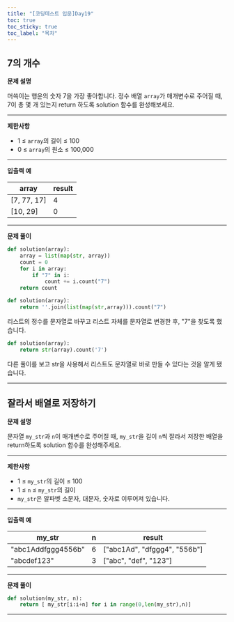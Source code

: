 ```yaml
---
title: "[코딩테스트 입문]Day19"
toc: true
toc_sticky: true
toc_label: "목차"
---
```


## 7의 개수

**문제 설명**

머쓱이는 행운의 숫자 7을 가장 좋아합니다. 정수 배열 `array`가 매개변수로 주어질 때, 7이 총 몇 개 있는지 return 하도록 solution 함수를 완성해보세요.

------

**제한사항**

- 1 ≤ `array`의 길이 ≤ 100
- 0 ≤ `array`의 원소 ≤ 100,000

------

**입출력 예**

| array       | result |
| ----------- | ------ |
| [7, 77, 17] | 4      |
| [10, 29]    | 0      |

---

**문제 풀이**

```python
def solution(array):
    array = list(map(str, array))
    count = 0
    for i in array:
        if "7" in i:
            count += i.count("7")
    return count
```

```python
def solution(array):
    return ''.join(list(map(str,array))).count("7")
```

리스트의 정수를 문자열로 바꾸고 리스트 자체를 문자열로 변경한 후, "7"을 찾도록 했습니다.

```python
def solution(array):
    return str(array).count('7')
```

다른 풀이를 보고 str을 사용해서 리스트도 문자열로 바로 만들 수 있다는 것을 알게 됐습니다.

---

## 잘라서 배열로 저장하기

**문제 설명**

문자열 `my_str`과 `n`이 매개변수로 주어질 때, `my_str`을 길이 `n`씩 잘라서 저장한 배열을 return하도록 solution 함수를 완성해주세요.

------

**제한사항**

- 1 ≤ `my_str`의 길이 ≤ 100
- 1 ≤ `n` ≤ `my_str`의 길이
- `my_str`은 알파벳 소문자, 대문자, 숫자로 이루어져 있습니다.

------

**입출력 예**

| my_str             | n    | result                       |
| ------------------ | ---- | ---------------------------- |
| "abc1Addfggg4556b" | 6    | ["abc1Ad", "dfggg4", "556b"] |
| "abcdef123"        | 3    | ["abc", "def", "123"]        |

---

**문제 풀이**

```python
def solution(my_str, n):
    return [ my_str[i:i+n] for i in range(0,len(my_str),n)]
```

---

